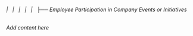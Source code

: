 ###### |   |   |   |   |   ├── Employee Participation in Company Events or Initiatives

*Add content here*